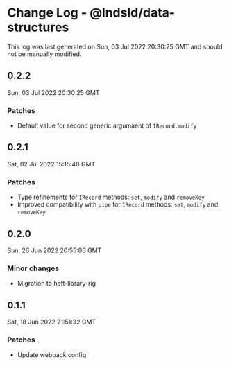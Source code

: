 # Change Log - @lndsld/data-structures

This log was last generated on Sun, 03 Jul 2022 20:30:25 GMT and should not be manually modified.

## 0.2.2
Sun, 03 Jul 2022 20:30:25 GMT

### Patches

- Default value for second generic argumaent of `IRecord.modify`

## 0.2.1
Sat, 02 Jul 2022 15:15:48 GMT

### Patches

- Type refinements for `IRecord` methods: `set`, `modify` and `removeKey`
- Improved compatibility with `pipe` for `IRecord` methods: `set`, `modify` and `removeKey`

## 0.2.0
Sun, 26 Jun 2022 20:55:06 GMT

### Minor changes

- Migration to heft-library-rig

## 0.1.1
Sat, 18 Jun 2022 21:51:32 GMT

### Patches

- Update webpack config

